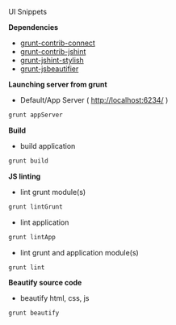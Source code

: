 UI Snippets

**Dependencies**
* [grunt-contrib-connect](https://github.com/gruntjs/grunt-contrib-connect)
* [grunt-contrib-jshint](https://github.com/gruntjs/grunt-contrib-jshint)
* [grunt-jshint-stylish](https://github.com/sindresorhus/jshint-stylish)
* [grunt-jsbeautifier](https://github.com/vkadam/grunt-jsbeautifier)

**Launching server from grunt**
* Default/App Server ( [http://localhost:6234/](http://localhost:6234/) )
```bash
grunt appServer
```
**Build**
* build application
```bash
grunt build
```
**JS linting**
* lint grunt module(s)
```bash
grunt lintGrunt
```
* lint application
```bash
grunt lintApp
```
* lint grunt and application module(s)
```bash
grunt lint
```
**Beautify source code**
* beautify html, css, js
```bash
grunt beautify
```